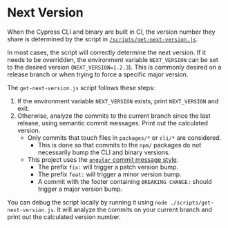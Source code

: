 # Next Version

When the Cypress CLI and binary are built in CI, the version number they share is determined by the script in [`/scripts/get-next-version.js`](../scripts/get-next-version.js).

In most cases, the script will correctly determine the next version. If it needs to be overridden, the environment variable `NEXT_VERSION` can be set to the desired version (`NEXT_VERSION=1.2.3`). This is commonly desired on a release branch or when trying to force a specific major version.

The `get-next-version.js` script follows these steps:

1. If the environment variable `NEXT_VERSION` exists, print `NEXT_VERSION` and exit.
2. Otherwise, analyze the commits to the current branch since the last release, using semantic commit messages. Print out the calculated version.
    * Only commits that touch files in `packages/*` or `cli/*` are considered.
        * This is done so that commits to the `npm/` packages do not necessarily bump the CLI and binary versions.
    * This project uses the [`angular` commit message style](https://gist.github.com/brianclements/841ea7bffdb01346392c/8e1f9b44d3fc7a4f2b448581071f9805f759c912).
        * The prefix `fix:` will trigger a patch version bump.
        * The prefix `feat:` will trigger a minor version bump.
        * A commit with the footer containing `BREAKING CHANGE:` should trigger a major version bump.

You can debug the script locally by running it using `node ./scripts/get-next-version.js`. It will analyze the commits on your current branch and print out the calculated version number.
